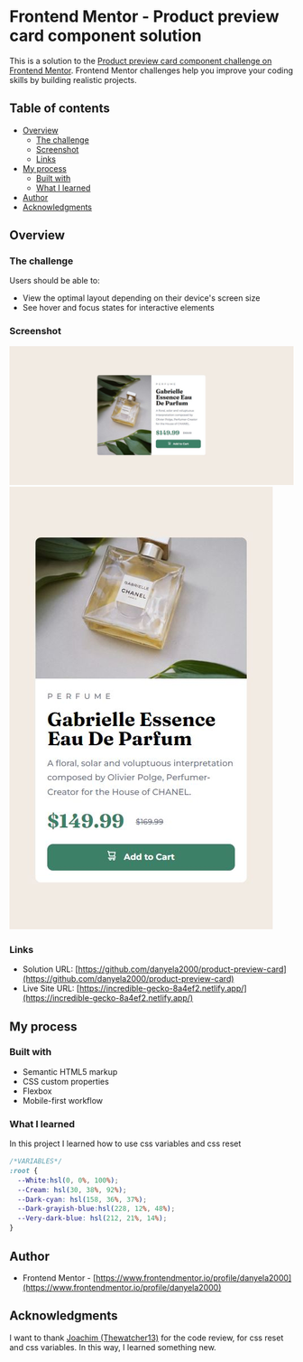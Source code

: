 # Frontend Mentor - Product preview card component solution

This is a solution to the [Product preview card component challenge on Frontend Mentor](https://www.frontendmentor.io/challenges/product-preview-card-component-GO7UmttRfa). Frontend Mentor challenges help you improve your coding skills by building realistic projects. 

## Table of contents

- [Overview](#overview)
  - [The challenge](#the-challenge)
  - [Screenshot](#screenshot)
  - [Links](#links)
- [My process](#my-process)
  - [Built with](#built-with)
  - [What I learned](#what-i-learned)
- [Author](#author)
- [Acknowledgments](#acknowledgments)

## Overview

### The challenge

Users should be able to:

- View the optimal layout depending on their device's screen size
- See hover and focus states for interactive elements

### Screenshot

![Desktop screenshot](./screenshots/desktop-ss.JPG)
![Mobile screenshot](./screenshots/mobile-ss.JPG)

### Links

- Solution URL: [https://github.com/danyela2000/product-preview-card](https://github.com/danyela2000/product-preview-card)
- Live Site URL: [https://incredible-gecko-8a4ef2.netlify.app/](https://incredible-gecko-8a4ef2.netlify.app/)

## My process

### Built with

- Semantic HTML5 markup
- CSS custom properties
- Flexbox
- Mobile-first workflow

### What I learned
In this project I learned how to use css variables and css reset

```css
/*VARIABLES*/
:root {
  --White:hsl(0, 0%, 100%);
  --Cream: hsl(30, 38%, 92%);
  --Dark-cyan: hsl(158, 36%, 37%);
  --Dark-grayish-blue:hsl(228, 12%, 48%);
  --Very-dark-blue: hsl(212, 21%, 14%);
}

```

## Author
- Frontend Mentor - [https://www.frontendmentor.io/profile/danyela2000](https://www.frontendmentor.io/profile/danyela2000)

## Acknowledgments

I want to thank [Joachim (Thewatcher13)](https://www.frontendmentor.io/profile/Thewatcher13) for the code review, for css reset and css variables.
In this way, I learned something new.
